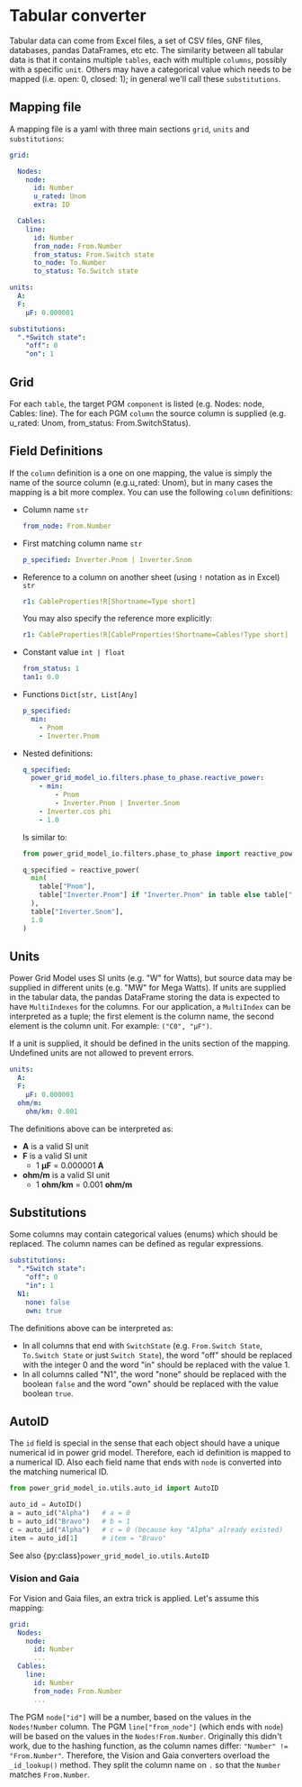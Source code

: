 <!--
SPDX-FileCopyrightText: 2022 Contributors to the Power Grid Model project <dynamic.grid.calculation@alliander.com>

SPDX-License-Identifier: MPL-2.0
-->
# Tabular converter
Tabular data can come from Excel files, a set of CSV files, GNF files, databases, pandas DataFrames, etc etc.
The similarity between all tabular data is that it contains multiple `tables`,
each with multiple `columns`, possibly with a specific `unit`.
Others may have a categorical value which needs to be mapped (i.e. open: 0, closed: 1); in general we'll call these 
`substitutions`.

## Mapping file
A mapping file is a yaml with three main sections `grid`, `units` and `substitutions`:
```yaml
grid:

  Nodes:
    node:
      id: Number
      u_rated: Unom
      extra: ID

  Cables:
    line:
      id: Number
      from_node: From.Number
      from_status: From.Switch state
      to_node: To.Number
      to_status: To.Switch state

units:
  A:
  F:
    µF: 0.000001

substitutions:
  ".*Switch state":
    "off": 0
    "on": 1
```

## Grid
For each `table`, the target PGM `component` is listed (e.g. Nodes: node, Cables: line).
The for each PGM `column` the source column is supplied (e.g. u_rated: Unom, from_status: From.SwitchStatus).

## Field Definitions
If the `column` definition is a one on one mapping,
the value is simply the name of the source column (e.g.u_rated: Unom),
but in many cases the mapping is a bit more complex.
You can use the following `column` definitions: 

  * Column name `str`
    ```yaml
    from_node: From.Number
    ```
  * First matching column name `str`
    ```yaml
    p_specified: Inverter.Pnom | Inverter.Snom
    ```
  * Reference to a column on another sheet (using `!` notation as in Excel) `str`
    ```yaml
    r1: CableProperties!R[Shortname=Type short]
    ```
    You may also specify the reference more explicitly:
    ```yaml
    r1: CableProperties!R[CableProperties!Shortname=Cables!Type short]
    ```
  * Constant value `int | float`
    ```yaml
    from_status: 1
    tan1: 0.0
    ```
  * Functions `Dict[str, List[Any]`
    ```yaml
    p_specified:
      min:
        - Pnom
        - Inverter.Pnom
    ```
  * Nested definitions:
    ```yaml
    q_specified:
      power_grid_model_io.filters.phase_to_phase.reactive_power:
        - min:
            - Pnom
            - Inverter.Pnom | Inverter.Snom
        - Inverter.cos phi
        - 1.0
    ```
    Is similar to:
    ```python
    from power_grid_model_io.filters.phase_to_phase import reactive_power
    
    q_specified = reactive_power(
      min(
        table["Pnom"],
        table["Inverter.Pnom"] if "Inverter.Pnom" in table else table["Inverter.Snom"]
      ),
      table["Inverter.Snom"],
      1.0
    )
    ```
## Units
Power Grid Model uses SI units (e.g. "W" for Watts),
but source data may be supplied in different units (e.g. "MW" for Mega Watts).
If units are supplied in the tabular data,
the pandas DataFrame storing the data is expected to have `MultiIndexes` for the columns.
For our application, a `MultiIndex` can be interpreted as a tuple; the first element is the column name, the second 
element is the column unit. For example: `("C0", "µF")`.

If a unit is supplied, it should be defined in the units section of the mapping.
Undefined units are not allowed to prevent errors.

```yaml
units:
  A:
  F:
    µF: 0.000001
  ohm/m:
    ohm/km: 0.001
```
The definitions above can be interpreted as:
  * **A** is a valid SI unit
  * **F** is a valid SI unit
    * 1 **µF** = 0.000001 **A**
  * **ohm/m** is a valid SI unit
    * 1 **ohm/km** = 0.001 **ohm/m**

## Substitutions
Some columns may contain categorical values (enums) which should be replaced. The column names can be defined as 
regular expressions. 
```yaml
substitutions:
  ".*Switch state":
    "off": 0
    "in": 1
  N1:
    none: false
    own: true
```
The definitions above can be interpreted as:
  * In all columns that end with `SwitchState` (e.g. `From.Switch State`, `To.Switch State` or just `Switch State`),
    the word "off" should be replaced with the integer 0 and the word "in" should be replaced with the value 1.
  * In all columns called "N1",
    the word "none" should be replaced with the boolean `false`
    and the word "own" should be replaced with the value boolean `true`.

## AutoID
The `id` field is special in the sense that each object should have a unique numerical id in power grid model. 
Therefore, each id definition is mapped to a numerical ID.
Also each field name that ends with `node` is converted into the matching numerical ID.

```python
from power_grid_model_io.utils.auto_id import AutoID

auto_id = AutoID()
a = auto_id("Alpha")   # a = 0
b = auto_id("Bravo")   # b = 1
c = auto_id("Alpha")   # c = 0 (because key "Alpha" already existed)
item = auto_id[1]      # item = "Bravo"
 ```
  
See also {py:class}`power_grid_model_io.utils.AutoID`

### Vision and Gaia
For Vision and Gaia files, an extra trick is applied. Let's assume this mapping:

```yaml
grid:
  Nodes:
    node:
      id: Number
      ...
  Cables:
    line:
      id: Number
      from_node: From.Number
      ...
```

The PGM `node["id"]` will be a number, based on the values in the `Nodes!Number` column.
The PGM `line["from_node"]` (which ends with `node`) will be based on the values in the `Nodes!From.Number`.
Originally this didn't work, due to the hashing function, as the column names differ: `"Number" != "From.Number"`.
Therefore, the Vision and Gaia converters overload the `_id_lookup()` method.
They split the column name on `.` so that the `Number` matches `From.Number`.